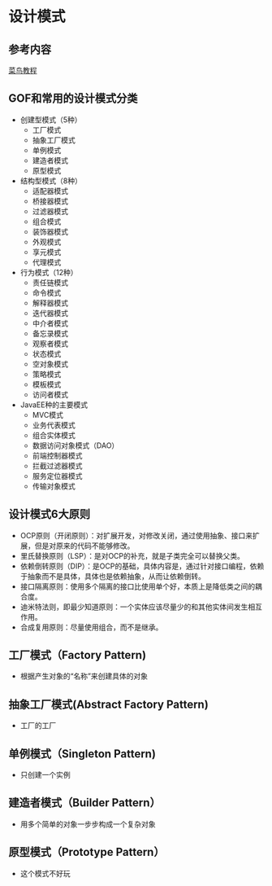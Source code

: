 # 设计模式
## 参考内容
[菜鸟教程](https://www.runoob.com/design-pattern/design-pattern-tutorial.html)

## GOF和常用的设计模式分类
* 创建型模式（5种）
    + 工厂模式
    + 抽象工厂模式
    + 单例模式
    + 建造者模式
    + 原型模式
* 结构型模式（8种）
    + 适配器模式
    + 桥接器模式
    + 过滤器模式
    + 组合模式
    + 装饰器模式
    + 外观模式
    + 享元模式
    + 代理模式
* 行为模式（12种）
    + 责任链模式
    + 命令模式
    + 解释器模式
    + 迭代器模式
    + 中介者模式
    + 备忘录模式
    + 观察者模式
    + 状态模式
    + 空对象模式
    + 策略模式
    + 模板模式
    + 访问者模式
* JavaEE种的主要模式
    + MVC模式
    + 业务代表模式
    + 组合实体模式
    + 数据访问对象模式（DAO）
    + 前端控制器模式
    + 拦截过滤器模式
    + 服务定位器模式
    + 传输对象模式

## 设计模式6大原则
* OCP原则（开闭原则）：对扩展开发，对修改关闭，通过使用抽象、接口来扩展，但是对原来的代码不能够修改。
* 里氏替换原则（LSP）：是对OCP的补充，就是子类完全可以替换父类。
* 依赖倒转原则（DIP）：是OCP的基础，具体内容是，通过针对接口编程，依赖于抽象而不是具体，具体也是依赖抽象，从而让依赖倒转。
* 接口隔离原则：使用多个隔离的接口比使用单个好，本质上是降低类之间的耦合度。
* 迪米特法则，即最少知道原则：一个实体应该尽量少的和其他实体间发生相互作用。
* 合成复用原则：尽量使用组合，而不是继承。

## 工厂模式（Factory Pattern)
* 根据产生对象的“名称”来创建具体的对象

## 抽象工厂模式(Abstract Factory Pattern)
* 工厂的工厂

## 单例模式（Singleton Pattern)
* 只创建一个实例

## 建造者模式（Builder Pattern）
* 用多个简单的对象一步步构成一个复杂对象

## 原型模式（Prototype Pattern）
*  这个模式不好玩